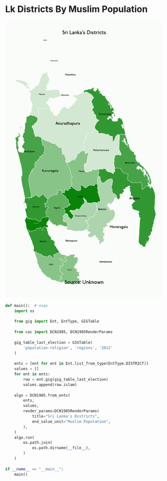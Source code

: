 # Lk Districts By Muslim Population

<p  align="center">
    <img src="https://raw.githubusercontent.com/nuuuwan/continuous_area_cartograms/main/examples/lk_districts_by_muslim_population/animated.gif" alt="alt" />
</p>

```python
def main():  # noqa
    import os

    from gig import Ent, EntType, GIGTable

    from cac import DCN1985, DCN1985RenderParams

    gig_table_last_election = GIGTable(
        'population-religion', 'regions', '2012'
    )

    ents = [ent for ent in Ent.list_from_type(EntType.DISTRICT)]
    values = []
    for ent in ents:
        row = ent.gig(gig_table_last_election)
        values.append(row.islam)

    algo = DCN1985.from_ents(
        ents,
        values,
        render_params=DCN1985RenderParams(
            title="Sri Lanka's Districts",
            end_value_unit="Muslim Population",
        ),
    )
    algo.run(
        os.path.join(
            os.path.dirname(__file__),
        )
    )

if __name__ == "__main__":
    main()

```
